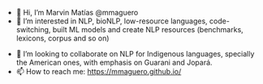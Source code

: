 - 👋 Hi, I’m Marvin Matías @mmaguero
- 👀 I’m interested in NLP, bioNLP, low-resource languages, code-switching, built ML models and create NLP resources (benchmarks, lexicons, corpus and so on)
<!--- - 🌱 I’m currently learning ... --->
- 💞️ I’m looking to collaborate on NLP for Indigenous languages, specially the American ones, with emphasis on Guarani and Jopará.
- 📫 How to reach me: https://mmaguero.github.io/

<!---
mmaguero/mmaguero is a ✨ special ✨ repository because its `README.md` (this file) appears on your GitHub profile.
You can click the Preview link to take a look at your changes.
--->

